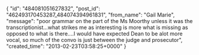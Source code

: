 {
   "id": "484081051627832",
   "post_id": "462493170453287_484074394961831",
   "from_name": "Gail Marie",
   "message": "poor grammar on the part of the Ms Moorthy unless it was the transcriptionist...what strikes me as interesting is more what is missing as opposed to what is there....I would have expected Dean to be alot more vocal, so much of the convo is just between the judge and prosecutor",
   "created_time": "2013-02-23T03:58:25+0000"
 }
